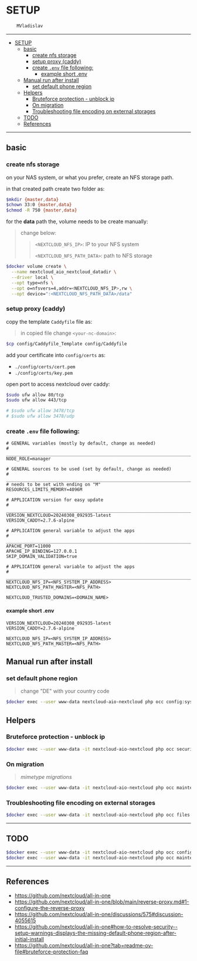 # SETUP

```sh
    MVladislav
```

---

- [SETUP](#setup)
  - [basic](#basic)
    - [create nfs storage](#create-nfs-storage)
    - [setup proxy (caddy)](#setup-proxy-caddy)
    - [create `.env` file following:](#create-env-file-following)
      - [example short .env](#example-short-env)
  - [Manual run after install](#manual-run-after-install)
    - [set default phone region](#set-default-phone-region)
  - [Helpers](#helpers)
    - [Bruteforce protection - unblock ip](#bruteforce-protection---unblock-ip)
    - [On migration](#on-migration)
    - [Troubleshooting file encoding on external storages](#troubleshooting-file-encoding-on-external-storages)
  - [TODO](#todo)
  - [References](#references)

---

## basic

### create nfs storage

on your NAS system, or what you prefer, create an NFS storage path.

in that created path create two folder as:

```sh
$mkdir {master,data}
$chown 33:0 {master,data}
$chmod -R 750 {master,data}
```

for the **data** path the, volume needs to be create manually:

> change below:
>
> > `<NEXTCLOUD_NFS_IP>`: IP to your NFS system
> >
> > `<NEXTCLOUD_NFS_PATH_DATA>`: path to NFS storage

```sh
$docker volume create \
  --name nextcloud_aio_nextcloud_datadir \
  --driver local \
  --opt type=nfs \
  --opt o=nfsvers=4,addr=<NEXTCLOUD_NFS_IP>,rw \
  --opt device=":<NEXTCLOUD_NFS_PATH_DATA>/data"
```

### setup proxy (caddy)

copy the template `Caddyfile` file as:

> in copied file change `<your-nc-domain>`:

```sh
$cp config/Caddyfile_Template config/Caddyfile
```

add your certificate into `config/certs` as:

- `./config/certs/cert.pem`
- `./config/certs/key.pem`

open port to access nextcloud over caddy:

```sh
$sudo ufw allow 80/tcp
$sudo ufw allow 443/tcp

# $sudo ufw allow 3478/tcp
# $sudo ufw allow 3478/udp
```

### create `.env` file following:

```env
# GENERAL variables (mostly by default, change as needed)
# ______________________________________________________________________________
NODE_ROLE=manager

# GENERAL sources to be used (set by default, change as needed)
# ______________________________________________________________________________
# needs to be set with ending on "M"
RESOURCES_LIMITS_MEMORY=4096M

# APPLICATION version for easy update
# ______________________________________________________________________________
VERSION_NEXTCLOUD=20240308_092935-latest
VERSION_CADDY=2.7.6-alpine

# APPLICATION general variable to adjust the apps
# ______________________________________________________________________________
APACHE_PORT=11000
APACHE_IP_BINDING=127.0.0.1
SKIP_DOMAIN_VALIDATION=true

# APPLICATION general variable to adjust the apps
# ______________________________________________________________________________
NEXTCLOUD_NFS_IP=<NFS_SYSTEM_IP_ADDRESS>
NEXTCLOUD_NFS_PATH_MASTER=<NFS_PATH>

NEXTCLOUD_TRUSTED_DOMAINS=<DOMAIN_NAME>
```

#### example short .env

```env
VERSION_NEXTCLOUD=20240308_092935-latest
VERSION_CADDY=2.7.6-alpine

NEXTCLOUD_NFS_IP=<NFS_SYSTEM_IP_ADDRESS>
NEXTCLOUD_NFS_PATH_MASTER=<NFS_PATH>
```

## Manual run after install

### set default phone region

> change "DE" with your country code

```sh
$docker exec --user www-data nextcloud-aio-nextcloud php occ config:system:set default_phone_region --value="DE"
```

## Helpers

### Bruteforce protection - unblock ip

```sh
$docker exec --user www-data -it nextcloud-aio-nextcloud php occ security:bruteforce:reset <ip-address>
```

### On migration

> _mimetype migrations_

```sh
$docker exec --user www-data -it nextcloud-aio-nextcloud php occ maintenance:repair --include-expensive
```

### Troubleshooting file encoding on external storages

```sh
$docker exec --user www-data -it nextcloud-aio-nextcloud php occ files:scan --all
```

---

## TODO

```sh
$docker exec --user www-data -it nextcloud-aio-nextcloud php occ config:system:set trusted_domains 10 --value="<DOMAIN_NAME>"
$docker exec --user www-data -it nextcloud-aio-nextcloud php occ maintenance:update:htaccess
```

---

## References

- <https://github.com/nextcloud/all-in-one>
- <https://github.com/nextcloud/all-in-one/blob/main/reverse-proxy.md#1-configure-the-reverse-proxy>
- <https://github.com/nextcloud/all-in-one/discussions/575#discussion-4055615>
- <https://github.com/nextcloud/all-in-one#how-to-resolve-security--setup-warnings-displays-the-missing-default-phone-region-after-initial-install>
- <https://github.com/nextcloud/all-in-one?tab=readme-ov-file#bruteforce-protection-faq>
